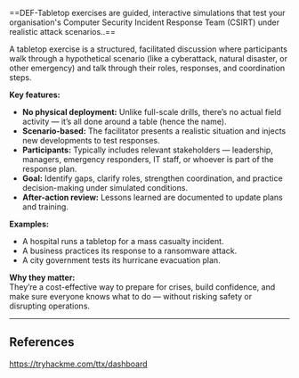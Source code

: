 ==DEF-Tabletop exercises are guided, interactive simulations that test your organisation's Computer Security Incident Response Team (CSIRT) under realistic attack scenarios..==

A tabletop exercise is a structured, facilitated discussion where participants walk through a hypothetical scenario (like a cyberattack, natural disaster, or other emergency) and talk through their roles, responses, and coordination steps.

**Key features:**
- **No physical deployment:** Unlike full-scale drills, there’s no actual field activity — it’s all done around a table (hence the name).
- **Scenario-based:** The facilitator presents a realistic situation and injects new developments to test responses.
- **Participants:** Typically includes relevant stakeholders — leadership, managers, emergency responders, IT staff, or whoever is part of the response plan.
- **Goal:** Identify gaps, clarify roles, strengthen coordination, and practice decision-making under simulated conditions.
- **After-action review:** Lessons learned are documented to update plans and training.

**Examples:**
- A hospital runs a tabletop for a mass casualty incident.
- A business practices its response to a ransomware attack.
- A city government tests its hurricane evacuation plan.

**Why they matter:**  
They’re a cost-effective way to prepare for crises, build confidence, and make sure everyone knows what to do — without risking safety or disrupting operations.

---

## References

https://tryhackme.com/ttx/dashboard